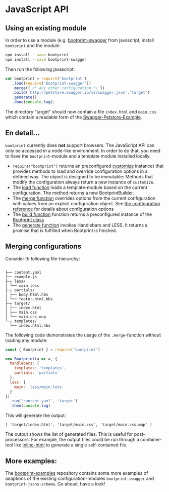 # JavaScript API 

## Using an existing module

In order to use a module (e.g. [bootprint-swagger](https://npmjs.com/package/bootprint-swagger) from javascript, install `bootprint` and the module:  

```bash
npm install --save bootprint
npm install --save bootprint-swagger
```

Then run the following javascript:

```js
var bootprint = require('bootprint')
   .load(require('bootprint-swagger'))
   .merge({ /* Any other configuration */ })
   .build('http://petstore.swagger.io/v2/swagger.json','target')
   .generate()
   .done(console.log);
```

The directory "target" should now contain a file `index.html` and `main.css` which contain a readable
form of the [Swagger-Petstore-Example](http://petstore.swagger.io/).

## En detail...

`bootprint` currently does **not** support browsers. The JavaScript API can only be accessed in 
a node-like environment. In order to do that, you need to have the `bootprint`-module 
and a template module installed locally.


* `require("bootprint")` returns an preconfigured [customize](https://npmjs.com/package/customize) instance) that 
  provides methods to load and override configuration options in a defined way.
  The object is designed to be immutable: Methods that modify the configuration always 
  return a new instance of `customize`.
* The [load function](api.md#loadconfigurationmodulefunctioncustomizecustomizecustomizecustomize) loads a template-module based on the
  current configuration. The method returns a new BootprintBuilder.
* The [merge function](api.md#mergeconfigurationobject-customize) overrides options from the current
  configuration with values from an explicit configuration object.
  See [the configuration reference](config.md) for details about configuration options
* The [build function](api.md#buildinputstringobject-targetdirstringbootprint) function returns a preconfigured instance 
  of the [Bootprint class](api.md#the-bootprint-class)
* The [generate function](api.md#generatepromisestring) invokes Handlebars and LESS. 
  It returns a promise that is fulfilled when Bootprint is finished.
  
## Merging configurations

Consider th following file-hierarchy:

<pre><code>
├── content.yaml
├── example.js
├─┬ less/
│ └── main.less
├─┬ partials/
│ ├── body.html.hbs
│ └── footer.html.hbs
├─┬ target/
│ ├── index.html
│ ├── main.css
│ └── main.css.map
└─┬ templates/
  └── index.html.hbs
</code></pre>

The following code demonstrates the usage of the `.merge`-function without loading any module:

```js
const { Bootprint } = require('bootprint')

new Bootprint(a => a, {
  handlebars: {
    templates: 'templates',
    partials: 'partials'
  },
  less: {
    main: 'less/main.less'
  }
})
  .run('content.yaml', 'target')
  .then(console.log)
```

This will generate the output:

```
[ 'target/index.html', 'target/main.css', 'target/main.css.map' ]
```

The output shows the list of generated files. This is useful for post-processors. 
For example, the output files could be run through a combiner-tool like [inline-html](https://npmjs.com/package/inline-html) to 
generate a single self-contained file.

## More examples:

The [bootprint-examples](https://github.com/nknapp/bootprint-examples) repository contains some more examples 
of adaptions of the existing configuration-modules `bootprint-swagger` and `bootprint-jsons-schema`.
Go ahead, have a look!



